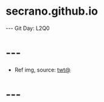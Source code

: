 # secrano.github.io

--- Git Day: L2Q0

# ---

- Ref img, source: [twt@](https://x.com/TheOscarRace/status/1950240603071271259)

# ---
